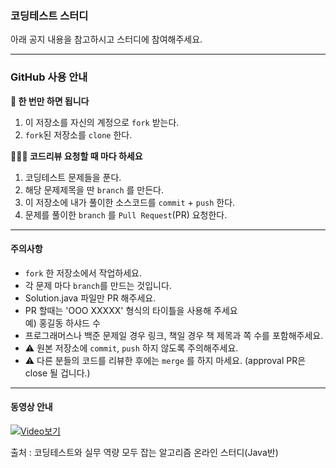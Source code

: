### 코딩테스트 스터디
아래 공지 내용을 참고하시고 스터디에 참여해주세요. 

---

### GitHub 사용 안내

**🚀 한 번만 하면 됩니다**

1. 이 저장소를 자신의 계정으로 `fork` 받는다.
2. `fork`된 저장소를 `clone` 한다.

**🙋🏻‍♀️ 코드리뷰 요청할 때 마다 하세요**

1. 코딩테스트 문제들을 푼다.
2. 해당 문제제목을 딴 `branch` 를 만든다. 
3. 이 저장소에 내가 풀이한 소스코드를 `commit` + `push` 한다.
4. 문제를 풀이한 `branch` 를 `Pull Request`(PR) 요청한다.

---

#### 주의사항

- `fork` 한 저장소에서 작업하세요.
- 각 문제 마다 `branch`를 만드는 것입니다.
- Solution.java 파일만 PR 해주세요.
- PR 할때는 'OOO XXXXX' 형식의 타이틀을 사용해 주세요  
  예) 홍길동 하샤드 수
- 프로그래머스나 백준 문제일 경우 링크, 책일 경우 책 제목과 쪽 수를 포함해주세요.
- ⚠️ 원본 저장소에 `commit`, `push` 하지 않도록 주의해주세요.
- ⚠️ 다른 분들의 코드를 리뷰한 후에는 `merge` 를 하지 마세요. (approval PR은 close 될 겁니다.)
  
---
  
#### 동영상 안내

[![Video보기](https://img.youtube.com/vi/AtJbOglMDag/0.jpg)](https://youtu.be/AtJbOglMDag)

출처 : 코딩테스트와 실무 역량 모두 잡는 알고리즘 온라인 스터디(Java반)
